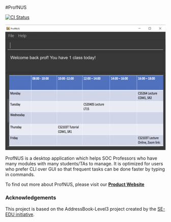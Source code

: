 #ProfNUS

[![CI Status](https://github.com/AY2223S1-CS2103T-W11-2/tp/workflows/Java%20CI/badge.svg)](https://github.com/AY2223S1-CS2103T-W11-2/tp/actions)

![Ui](docs/images/Ui.png)

ProfNUS is a desktop application which helps SOC Professors who have many modules with many students/TAs to manage. It is optimized for users who prefer CLI over GUI so that frequent tasks can be done faster by typing in commands.

To find out more about ProfNUS, please visit our **[Product Website](https://ay2223s1-cs2103t-w11-2.github.io/tp/)**

### Acknowledgements
This project is based on the AddressBook-Level3 project created by the [SE-EDU initiative](https://se-education.org).

